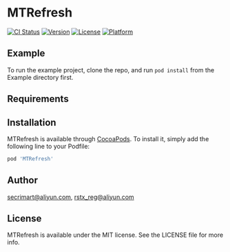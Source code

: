 # MTRefresh

[![CI Status](http://img.shields.io/travis/rstx_reg@aliyun.com/MTRefresh.svg?style=flat)](https://travis-ci.org/rstx_reg@aliyun.com/MTRefresh)
[![Version](https://img.shields.io/cocoapods/v/MTRefresh.svg?style=flat)](http://cocoapods.org/pods/MTRefresh)
[![License](https://img.shields.io/cocoapods/l/MTRefresh.svg?style=flat)](http://cocoapods.org/pods/MTRefresh)
[![Platform](https://img.shields.io/cocoapods/p/MTRefresh.svg?style=flat)](http://cocoapods.org/pods/MTRefresh)

## Example

To run the example project, clone the repo, and run `pod install` from the Example directory first.

## Requirements

## Installation

MTRefresh is available through [CocoaPods](http://cocoapods.org). To install
it, simply add the following line to your Podfile:

```ruby
pod 'MTRefresh'
```

## Author

secrimart@aliyun.com, rstx_reg@aliyun.com

## License

MTRefresh is available under the MIT license. See the LICENSE file for more info.
